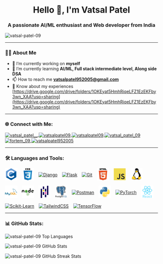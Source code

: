 <h1 align="center">Hello 👋, I'm Vatsal Patel</h1>
<h3 align="center">A passionate AI/ML enthusiast and Web developer from India</h3>

<p align="left"> <img src="https://komarev.com/ghpvc/?username=vatsal-patel-09&label=Visitors&color=2f0eb4&style=flat" alt="vatsal-patel-09" /> </p>

---

### 👨‍💻 About Me
- 🔭 I’m currently working on **myself**
- 🌱 I’m currently learning **AI/ML, Full stack intermediate level, Along side DSA**
- 📫 How to reach me **vatsalpatel952005@gmail.com**
- 📄 Know about my experiences [https://drive.google.com/drive/folders/1OKEyat5HmhRiqeLFZ1EzEKFby3wn_XAA?usp=sharing](https://drive.google.com/drive/folders/1OKEyat5HmhRiqeLFZ1EzEKFby3wn_XAA?usp=sharing)

---

### 🌐 Connect with Me:
<p align="left">
    <a href="https://twitter.com/vatsal_patel__" target="blank"><img align="center" src="https://raw.githubusercontent.com/rahuldkjain/github-profile-readme-generator/master/src/images/icons/Social/twitter.svg" alt="vatsal_patel__" height="30" width="40" />
    </a>
    <a href="https://linkedin.com/in/vatsalpatel09" target="blank"><img align="center" src="https://raw.githubusercontent.com/rahuldkjain/github-profile-readme-generator/master/src/images/icons/Social/linked-in-alt.svg" alt="vatsalpatel09" height="30" width="40" />
    </a>
    <a href="https://kaggle.com/vatsalpatel09" target="blank"><img align="center" src="https://raw.githubusercontent.com/rahuldkjain/github-profile-readme-generator/master/src/images/icons/Social/kaggle.svg" alt="vatsalpatel09" height="30" width="40" />
    </a>
    <a href="https://instagram.com/vatsal_patel_09" target="blank"><img align="center" src="https://raw.githubusercontent.com/rahuldkjain/github-profile-readme-generator/master/src/images/icons/Social/instagram.svg" alt="vatsal_patel_09" height="30" width="40" />
    </a>
    <a href="https://codeforces.com/profile/fortem_09" target="blank"><img align="center" src="https://raw.githubusercontent.com/rahuldkjain/github-profile-readme-generator/master/src/images/icons/Social/codeforces.svg" alt="fortem_09" height="30" width="40" />
    </a>
    <a href="https://www.leetcode.com/vatsalpatel952005" target="blank"><img align="center" src="https://raw.githubusercontent.com/rahuldkjain/github-profile-readme-generator/master/src/images/icons/Social/leet-code.svg" alt="vatsalpatel952005" height="30" width="40" />
    </a>
</p>

---

### 🛠️ Languages and Tools:
<div style="display: flex; flex-wrap: wrap; gap: 15px; align-items: center;">
  <!-- C -->
  <a href="https://www.cprogramming.com/" target="_blank" rel="noreferrer">
    <img src="https://raw.githubusercontent.com/devicons/devicon/master/icons/c/c-original.svg" alt="C" width="40" height="40" />
  </a>

  <!-- CSS3 -->
  <a href="https://www.w3schools.com/css/" target="_blank" rel="noreferrer">
    <img src="https://raw.githubusercontent.com/devicons/devicon/master/icons/css3/css3-original-wordmark.svg" alt="CSS3" width="40" height="40" />
  </a>

  <!-- Django -->
  <a href="https://www.djangoproject.com/" target="_blank" rel="noreferrer">
    <img src="https://cdn.worldvectorlogo.com/logos/django.svg" alt="Django" width="40" height="40" />
  </a>

  <!-- Flask -->
  <a href="https://flask.palletsprojects.com/" target="_blank" rel="noreferrer">
    <img src="https://www.vectorlogo.zone/logos/pocoo_flask/pocoo_flask-icon.svg" alt="Flask" width="40" height="40" />
  </a>

  <!-- Git -->
  <a href="https://git-scm.com/" target="_blank" rel="noreferrer">
    <img src="https://www.vectorlogo.zone/logos/git-scm/git-scm-icon.svg" alt="Git" width="40" height="40" />
  </a>

  <!-- HTML5 -->
  <a href="https://www.w3.org/html/" target="_blank" rel="noreferrer">
    <img src="https://raw.githubusercontent.com/devicons/devicon/master/icons/html5/html5-original-wordmark.svg" alt="HTML5" width="40" height="40" />
  </a>

  <!-- JavaScript -->
  <a href="https://developer.mozilla.org/en-US/docs/Web/JavaScript" target="_blank" rel="noreferrer">
    <img src="https://raw.githubusercontent.com/devicons/devicon/master/icons/javascript/javascript-original.svg" alt="JavaScript" width="40" height="40" />
  </a>

  <!-- Linux -->
  <a href="https://www.linux.org/" target="_blank" rel="noreferrer">
    <img src="https://raw.githubusercontent.com/devicons/devicon/master/icons/linux/linux-original.svg" alt="Linux" width="40" height="40" />
  </a>

  <!-- MySQL -->
  <a href="https://www.mysql.com/" target="_blank" rel="noreferrer">
    <img src="https://raw.githubusercontent.com/devicons/devicon/master/icons/mysql/mysql-original-wordmark.svg" alt="MySQL" width="40" height="40" />
  </a>

  <!-- Node.js -->
  <a href="https://nodejs.org" target="_blank" rel="noreferrer">
    <img src="https://raw.githubusercontent.com/devicons/devicon/master/icons/nodejs/nodejs-original-wordmark.svg" alt="Node.js" width="40" height="40" />
  </a>

  <!-- Pandas -->
  <a href="https://pandas.pydata.org/" target="_blank" rel="noreferrer">
    <img src="https://raw.githubusercontent.com/devicons/devicon/2ae2a900d2f041da66e950e4d48052658d850630/icons/pandas/pandas-original.svg" alt="Pandas" width="40" height="40" />
  </a>

  <!-- PostgreSQL -->
  <a href="https://www.postgresql.org" target="_blank" rel="noreferrer">
    <img src="https://raw.githubusercontent.com/devicons/devicon/master/icons/postgresql/postgresql-original-wordmark.svg" alt="PostgreSQL" width="40" height="40" />
  </a>

  <!-- Postman -->
  <a href="https://postman.com" target="_blank" rel="noreferrer">
    <img src="https://www.vectorlogo.zone/logos/getpostman/getpostman-icon.svg" alt="Postman" width="40" height="40" />
  </a>

  <!-- Python -->
  <a href="https://www.python.org" target="_blank" rel="noreferrer">
    <img src="https://raw.githubusercontent.com/devicons/devicon/master/icons/python/python-original.svg" alt="Python" width="40" height="40" />
  </a>

  <!-- PyTorch -->
  <a href="https://pytorch.org/" target="_blank" rel="noreferrer">
    <img src="https://www.vectorlogo.zone/logos/pytorch/pytorch-icon.svg" alt="PyTorch" width="40" height="40" />
  </a>

  <!-- React -->
  <a href="https://reactjs.org/" target="_blank" rel="noreferrer">
    <img src="https://raw.githubusercontent.com/devicons/devicon/master/icons/react/react-original-wordmark.svg" alt="React" width="40" height="40" />
  </a>

  <!-- Scikit-Learn -->
  <a href="https://scikit-learn.org/" target="_blank" rel="noreferrer">
    <img src="https://upload.wikimedia.org/wikipedia/commons/0/05/Scikit_learn_logo_small.svg" alt="Scikit-Learn" width="40" height="40" />
  </a>

  <!-- TailwindCSS -->
  <a href="https://tailwindcss.com/" target="_blank" rel="noreferrer">
    <img src="https://www.vectorlogo.zone/logos/tailwindcss/tailwindcss-icon.svg" alt="TailwindCSS" width="40" height="40" />
  </a>

  <!-- TensorFlow -->
  <a href="https://www.tensorflow.org" target="_blank" rel="noreferrer">
    <img src="https://www.vectorlogo.zone/logos/tensorflow/tensorflow-icon.svg" alt="TensorFlow" width="40" height="40" />
  </a>
</div>

---

### 📊 GitHub Stats:
<p>
  <img align="center" src="https://github-readme-stats.vercel.app/api/top-langs?username=vatsal-patel-09&show_icons=true&theme=light&locale=en&layout=compact" alt="vatsal-patel-09 Top Languages" />
</p>
<p>
  <img align="center" src="https://github-readme-stats.vercel.app/api?username=vatsal-patel-09&show_icons=true&theme=light&locale=en" alt="vatsal-patel-09 GitHub Stats" />
</p>
<p>
  <img align="center" src="https://github-readme-streak-stats.herokuapp.com/?user=vatsal-patel-09&theme=light" alt="vatsal-patel-09 GitHub Streak Stats" />
</p>
